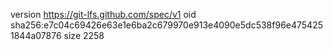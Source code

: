version https://git-lfs.github.com/spec/v1
oid sha256:e7c04c69426e63e1e6ba2c679970e913e4090e5dc538f96e4754251844a07876
size 2258
